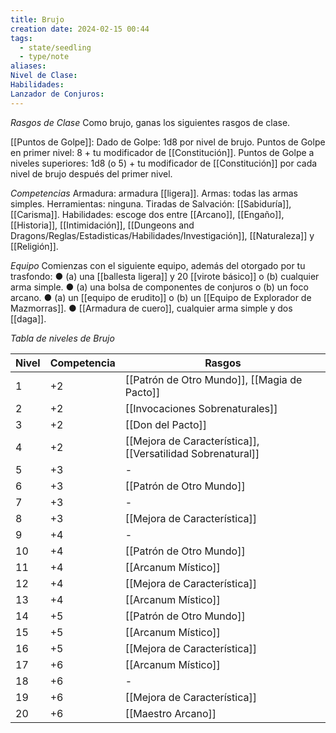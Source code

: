 ```yaml
---
title: Brujo
creation date: 2024-02-15 00:44
tags:
  - state/seedling
  - type/note
aliases: 
Nivel de Clase: 
Habilidades: 
Lanzador de Conjuros:
---
```

*Rasgos de Clase*
Como brujo, ganas los siguientes rasgos de clase.

[[Puntos de Golpe]]: Dado de Golpe: 1d8 por nivel de brujo.
Puntos de Golpe en primer nivel: 8 + tu modificador de [[Constitución]].
Puntos de Golpe a niveles superiores: 1d8 (o 5) + tu modificador de [[Constitución]] por cada nivel de
brujo después del primer nivel.

*Competencias*
Armadura: armadura [[ligera]].
Armas: todas las armas simples.
Herramientas: ninguna.
Tiradas de Salvación: [[Sabiduría]], [[Carisma]].
Habilidades: escoge dos entre [[Arcano]], [[Engaño]], [[Historia]], [[Intimidación]], [[Dungeons and Dragons/Reglas/Estadisticas/Habilidades/Investigación]], [[Naturaleza]] y
[[Religión]].

*Equipo*
Comienzas con el siguiente equipo, además del otorgado por tu trasfondo:
● (a) una [[ballesta ligera]] y 20 [[virote básico]] o (b) cualquier arma simple.
● (a) una bolsa de componentes de conjuros o (b) un foco arcano.
● (a) un [[equipo de erudito]] o (b) un [[Equipo de Explorador de Mazmorras]].
● [[Armadura de cuero]], cualquier arma simple y dos [[daga]].


*Tabla de niveles de Brujo*

| Nivel | Competencia | Rasgos |
| ---- | ---- | ---- |
| 1 | +2 | [[Patrón de Otro Mundo]], [[Magia de Pacto]]  |
| 2 | +2 | [[Invocaciones Sobrenaturales]] |
| 3 | +2 | [[Don del Pacto]] |
| 4 | +2 | [[Mejora de Característica]], [[Versatilidad Sobrenatural]] |
| 5 | +3 | - |
| 6 | +3 | [[Patrón de Otro Mundo]] |
| 7 | +3 | - |
| 8 | +3 | [[Mejora de Característica]] |
| 9 | +4 | - |
| 10 | +4 | [[Patrón de Otro Mundo]] |
| 11 | +4 | [[Arcanum Místico]] |
| 12 | +4 | [[Mejora de Característica]] |
| 13 | +4 | [[Arcanum Místico]] |
| 14 | +5 | [[Patrón de Otro Mundo]] |
| 15 | +5 | [[Arcanum Místico]] |
| 16 | +5 | [[Mejora de Característica]] |
| 17 | +6 | [[Arcanum Místico]] |
| 18 | +6 | - |
| 19 | +6 | [[Mejora de Característica]] |
| 20 | +6 | [[Maestro Arcano]] |


